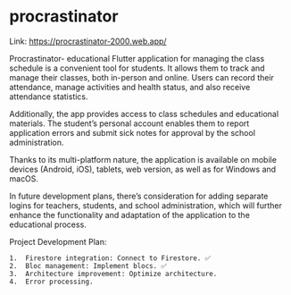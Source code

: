 # procrastinator

Link: https://procrastinator-2000.web.app/

Procrastinator- educational Flutter application for managing the class schedule is a convenient tool for students. It allows them to track and manage their classes, both in-person and online. Users can record their attendance, manage activities and health status, and also receive attendance statistics.

Additionally, the app provides access to class schedules and educational materials. The student’s personal account enables them to report application errors and submit sick notes for approval by the school administration.

Thanks to its multi-platform nature, the application is available on mobile devices (Android, iOS), tablets, web version, as well as for Windows and macOS.

In future development plans, there’s consideration for adding separate logins for teachers, students, and school administration, which will further enhance the functionality and adaptation of the application to the educational process.

Project Development Plan:

    1.	Firestore integration: Connect to Firestore. ✅
    2.	Bloc management: Implement blocs. ✅
    3.	Architecture improvement: Optimize architecture.
    4.	Error processing.
